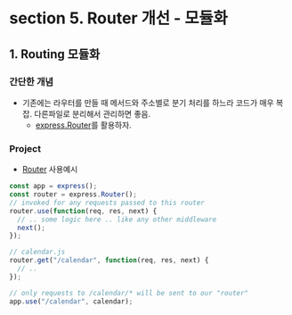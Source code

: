 # section 5. Router 개선 - 모듈화

## 1. Routing 모듈화

### 간단한 개념

- 기존에는 라우터를 만들 때 메서드와 주소별로 분기 처리를 하느라 코드가 매우 복잡. 다른파일로 분리해서 관리하면 좋음.
  - [express.Router](https://expressjs.com/ko/4x/api.html#express.router)를 활용하자.

### Project

- [Router](https://expressjs.com/ko/4x/api.html#router) 사용예시

```javascript
const app = express();
const router = express.Router();
// invoked for any requests passed to this router
router.use(function(req, res, next) {
  // .. some logic here .. like any other middleware
  next();
});

// calendar.js
router.get("/calendar", function(req, res, next) {
  // ..
});

// only requests to /calendar/* will be sent to our "router"
app.use("/calendar", calendar);
```
